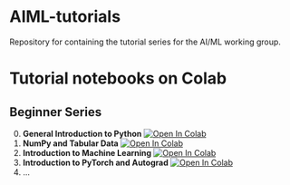 # AIML-tutorials
Repository for containing the tutorial series for the AI/ML working group.

# Tutorial notebooks on Colab

## Beginner Series
0. **General Introduction to Python** [![Open In Colab](https://colab.research.google.com/assets/colab-badge.svg)](https://colab.research.google.com/github/kkauder/AIML-tutorials/blob/master/beginner/000_Python.ipynb)
1. **NumPy and Tabular Data** [![Open In Colab](https://colab.research.google.com/assets/colab-badge.svg)](https://colab.research.google.com/github/kkauder/AIML-tutorials/blob/master/beginner/001_NumPy.ipynb)
2. **Introduction to Machine Learning** [![Open In Colab](https://colab.research.google.com/assets/colab-badge.svg)](https://colab.research.google.com/github/kkauder/AIML-tutorials/blob/master/beginner/002_introML.ipynb)
3. **Introduction to PyTorch and Autograd** [![Open In Colab](https://colab.research.google.com/assets/colab-badge.svg)](https://colab.research.google.com/github/kkauder/AIML-tutorials/blob/master/beginner/003_PyTorch.ipynb)
4. ...

